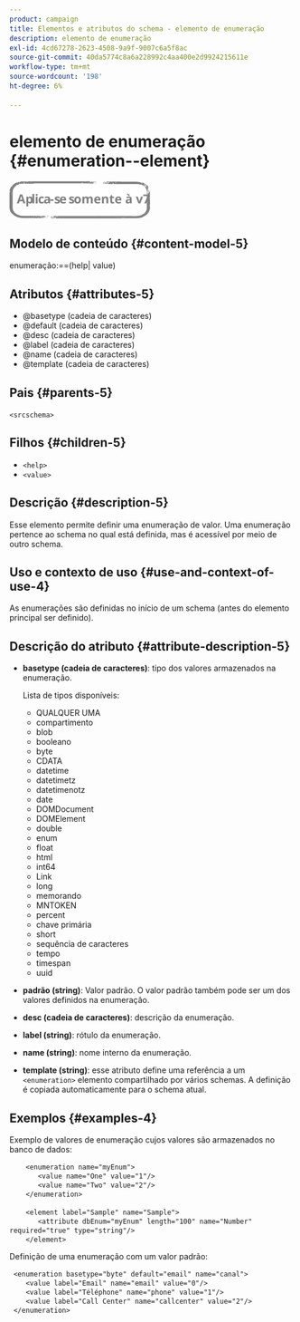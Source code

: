 ```yaml
---
product: campaign
title: Elementos e atributos do schema - elemento de enumeração
description: elemento de enumeração
exl-id: 4cd67278-2623-4508-9a9f-9007c6a5f8ac
source-git-commit: 40da5774c8a6a228992c4aa400e2d9924215611e
workflow-type: tm+mt
source-wordcount: '198'
ht-degree: 6%

---
```


# elemento de enumeração {#enumeration--element}

![](../../../assets/v7-only.svg)

## Modelo de conteúdo {#content-model-5}

enumeração:==(help| value)

## Atributos {#attributes-5}

* @basetype (cadeia de caracteres)
* @default (cadeia de caracteres)
* @desc (cadeia de caracteres)
* @label (cadeia de caracteres)
* @name (cadeia de caracteres)
* @template (cadeia de caracteres)

## Pais {#parents-5}

`<srcschema>`

## Filhos {#children-5}

* `<help>`
* `<value>`

## Descrição {#description-5}

Esse elemento permite definir uma enumeração de valor. Uma enumeração pertence ao schema no qual está definida, mas é acessível por meio de outro schema.

## Uso e contexto de uso {#use-and-context-of-use-4}

As enumerações são definidas no início de um schema (antes do elemento principal ser definido).

## Descrição do atributo {#attribute-description-5}

* **basetype (cadeia de caracteres)**: tipo dos valores armazenados na enumeração.

   Lista de tipos disponíveis:

   * QUALQUER UMA
   * compartimento
   * blob
   * booleano
   * byte
   * CDATA
   * datetime
   * datetimetz
   * datetimenotz
   * date
   * DOMDocument
   * DOMElement
   * double
   * enum
   * float
   * html
   * int64
   * Link 
   * long
   * memorando
   * MNTOKEN
   * percent
   * chave primária
   * short
   * sequência de caracteres
   * tempo
   * timespan
   * uuid

* **padrão (string)**: Valor padrão. O valor padrão também pode ser um dos valores definidos na enumeração.
* **desc (cadeia de caracteres)**: descrição da enumeração.
* **label (string)**: rótulo da enumeração.
* **name (string)**: nome interno da enumeração.
* **template (string)**: esse atributo define uma referência a um `<enumeration>` elemento compartilhado por vários schemas. A definição é copiada automaticamente para o schema atual.

## Exemplos {#examples-4}

Exemplo de valores de enumeração cujos valores são armazenados no banco de dados:

```
    <enumeration name="myEnum">
       <value name="One" value="1"/>
       <value name="Two" value="2"/>
    </enumeration>

    <element label="Sample" name="Sample">
       <attribute dbEnum="myEnum" length="100" name="Number" required="true" type="string"/>
    </element>
```

Definição de uma enumeração com um valor padrão:

```
 <enumeration basetype="byte" default="email" name="canal">
    <value label="Email" name="email" value="0"/> 
    <value label="Téléphone" name="phone" value="1"/>
    <value label="Call Center" name="callcenter" value="2"/>
 </enumeration>
```
